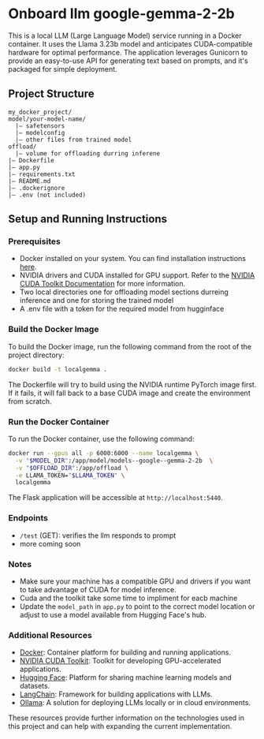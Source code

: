 # Onboard llm google-gemma-2-2b

This is a local LLM (Large Language Model) service running in a Docker container. It uses the Llama 3.23b model and anticipates CUDA-compatible hardware for optimal performance. The application leverages Gunicorn to provide an easy-to-use API for generating text based on prompts, and it's packaged for simple deployment.

## Project Structure

```
my_docker_project/
model/your-model-name/
  |— safetensors
  |— modelconfig
  |— other files from trained model
offload/
  |— volume for offloading durring inferene
|— Dockerfile
|— app.py
|— requirements.txt
|— README.md
|— .dockerignore
|— .env (not included)

```

## Setup and Running Instructions

### Prerequisites
- Docker installed on your system. You can find installation instructions [here](https://docs.docker.com/get-docker/).
- NVIDIA drivers and CUDA installed for GPU support. Refer to the [NVIDIA CUDA Toolkit Documentation](https://developer.nvidia.com/cuda-toolkit) for more information.
- Two local directories one for offloading model sections durreing inference and one for storing the trained model
- A .env file with a token for the required model from hugginface

### Build the Docker Image
To build the Docker image, run the following command from the root of the project directory:

```sh
docker build -t localgemma .
```

The Dockerfile will try to build using the NVIDIA runtime PyTorch image first. If it fails, it will fall back to a base CUDA image and create the environment from scratch.

### Run the Docker Container

To run the Docker container, use the following command:

```sh
docker run --gpus all -p 6000:6000 --name localgemma \
  -v "$MODEL_DIR":/app/model/models--google--gemma-2-2b  \
  -v "$OFFLOAD_DIR":/app/offload \
  -e LLAMA_TOKEN="$LLAMA_TOKEN" \
  localgemma
```

The Flask application will be accessible at `http://localhost:5440`.

### Endpoints

- `/test` (GET): verifies the llm responds to prompt
-  more coming soon

### Notes

- Make sure your machine has a compatible GPU and drivers if you want to take advantage of CUDA for model inference.
- Cuda and the toolkit take some time to impliment for eacb machine
- Update the `model_path` in `app.py` to point to the correct model location or adjust to use a model available from Hugging Face's hub.

### Additional Resources
- [Docker](https://www.docker.com/): Container platform for building and running applications.
- [NVIDIA CUDA Toolkit](https://developer.nvidia.com/cuda-toolkit): Toolkit for developing GPU-accelerated applications.
- [Hugging Face](https://huggingface.co/): Platform for sharing machine learning models and datasets.
- [LangChain](https://langchain.com/): Framework for building applications with LLMs.
- [Ollama](https://ollama.com/): A solution for deploying LLMs locally or in cloud environments.

These resources provide further information on the technologies used in this project and can help with expanding the current implementation.
